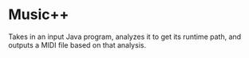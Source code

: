 Music++
==================

Takes in an input Java program, analyzes it to get its runtime path, and outputs a MIDI file based on that analysis.
